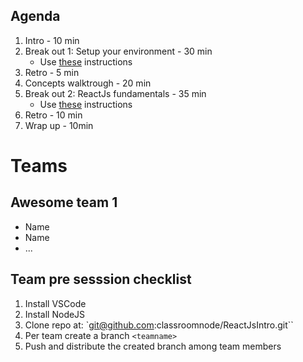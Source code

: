 ## Agenda

1. Intro - 10 min
2. Break out 1: Setup your environment - 30 min
   - Use [these](./Breakout1/WorkFolder/instructions.md) instructions
3. Retro - 5 min
4. Concepts walktrough - 20 min
5. Break out 2: ReactJs fundamentals - 35 min
   - Use [these](./Breakout2/WorkFolder/instructions.md) instructions
6. Retro - 10 min
7. Wrap up - 10min

# Teams

## Awesome team 1

- Name
- Name
- ...

## Team pre sesssion checklist

1. Install VSCode
2. Install NodeJS
4. Clone repo at: `git@github.com:classroomnode/ReactJsIntro.git``
5. Per team create a branch `<teamname>`
6. Push and distribute the created branch among team members